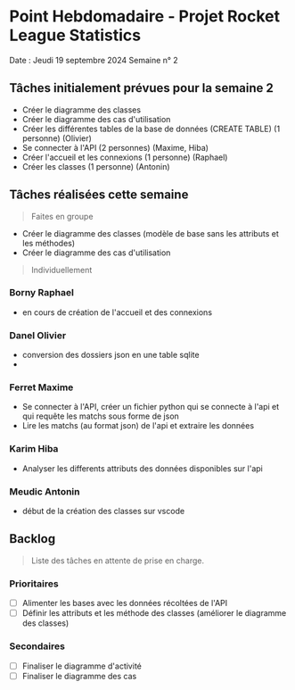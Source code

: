 # Point Hebdomadaire - Projet Rocket League Statistics

Date : Jeudi 19 septembre 2024
Semaine n° 2

## Tâches initialement prévues pour la semaine 2

- Créer le diagramme des classes
- Créer le diagramme des cas d'utilisation
- Créer les différentes tables de la base de données (CREATE TABLE) (1 personne) (Olivier)
- Se connecter à l'API (2 personnes) (Maxime, Hiba)
- Créer l'accueil et les connexions (1 personne) (Raphael)
- Créer les classes (1 personne) (Antonin)

## Tâches réalisées cette semaine
> Faites en groupe

- Créer le diagramme des classes (modèle de base sans les attributs et les méthodes)
- Créer le diagramme des cas d'utilisation


> Individuellement
### Borny Raphael

- en cours de création de l'accueil et des connexions


### Danel Olivier
- conversion des dossiers json en une table sqlite 
-


### Ferret Maxime

- Se connecter à l'API, créer un fichier python qui se connecte à l'api et qui requête les matchs sous forme de json
- Lire les matchs (au format json) de l'api et extraire les données 


### Karim Hiba

- Analyser les differents attributs des données disponibles sur l'api


### Meudic Antonin

- début de la création des classes sur vscode


## Backlog

> Liste des tâches en attente de prise en charge.

### Prioritaires

- [ ] Alimenter les bases avec les données récoltées de l'API
- [ ] Définir les attributs et les méthode des classes (améliorer le diagramme des classes)

### Secondaires

- [ ] Finaliser le diagramme d'activité
- [ ] Finaliser le diagramme des cas

